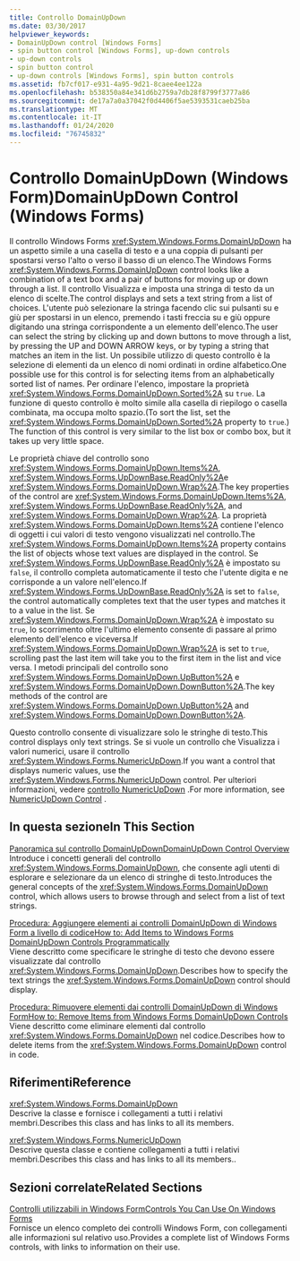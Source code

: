```yaml
---
title: Controllo DomainUpDown
ms.date: 03/30/2017
helpviewer_keywords:
- DomainUpDown control [Windows Forms]
- spin button control [Windows Forms], up-down controls
- up-down controls
- spin button control
- up-down controls [Windows Forms], spin button controls
ms.assetid: fb7cf017-e931-4a95-9d21-8caee4ee122a
ms.openlocfilehash: b538350a84e341d6b2759a7db28f8799f3777a86
ms.sourcegitcommit: de17a7a0a37042f0d4406f5ae5393531caeb25ba
ms.translationtype: MT
ms.contentlocale: it-IT
ms.lasthandoff: 01/24/2020
ms.locfileid: "76745832"
---
```

# <a name="domainupdown-control-windows-forms"></a><span data-ttu-id="a0281-102">Controllo DomainUpDown (Windows Form)</span><span class="sxs-lookup"><span data-stu-id="a0281-102">DomainUpDown Control (Windows Forms)</span></span>
<span data-ttu-id="a0281-103">Il controllo Windows Forms <xref:System.Windows.Forms.DomainUpDown> ha un aspetto simile a una casella di testo e a una coppia di pulsanti per spostarsi verso l'alto o verso il basso di un elenco.</span><span class="sxs-lookup"><span data-stu-id="a0281-103">The Windows Forms <xref:System.Windows.Forms.DomainUpDown> control looks like a combination of a text box and a pair of buttons for moving up or down through a list.</span></span> <span data-ttu-id="a0281-104">Il controllo Visualizza e imposta una stringa di testo da un elenco di scelte.</span><span class="sxs-lookup"><span data-stu-id="a0281-104">The control displays and sets a text string from a list of choices.</span></span> <span data-ttu-id="a0281-105">L'utente può selezionare la stringa facendo clic sui pulsanti su e giù per spostarsi in un elenco, premendo i tasti freccia su e giù oppure digitando una stringa corrispondente a un elemento dell'elenco.</span><span class="sxs-lookup"><span data-stu-id="a0281-105">The user can select the string by clicking up and down buttons to move through a list, by pressing the UP and DOWN ARROW keys, or by typing a string that matches an item in the list.</span></span> <span data-ttu-id="a0281-106">Un possibile utilizzo di questo controllo è la selezione di elementi da un elenco di nomi ordinati in ordine alfabetico.</span><span class="sxs-lookup"><span data-stu-id="a0281-106">One possible use for this control is for selecting items from an alphabetically sorted list of names.</span></span> <span data-ttu-id="a0281-107">Per ordinare l'elenco, impostare la proprietà <xref:System.Windows.Forms.DomainUpDown.Sorted%2A> su `true`. La funzione di questo controllo è molto simile alla casella di riepilogo o casella combinata, ma occupa molto spazio.</span><span class="sxs-lookup"><span data-stu-id="a0281-107">(To sort the list, set the <xref:System.Windows.Forms.DomainUpDown.Sorted%2A> property to `true`.) The function of this control is very similar to the list box or combo box, but it takes up very little space.</span></span>  
  
 <span data-ttu-id="a0281-108">Le proprietà chiave del controllo sono <xref:System.Windows.Forms.DomainUpDown.Items%2A>, <xref:System.Windows.Forms.UpDownBase.ReadOnly%2A>e <xref:System.Windows.Forms.DomainUpDown.Wrap%2A>.</span><span class="sxs-lookup"><span data-stu-id="a0281-108">The key properties of the control are <xref:System.Windows.Forms.DomainUpDown.Items%2A>, <xref:System.Windows.Forms.UpDownBase.ReadOnly%2A>, and <xref:System.Windows.Forms.DomainUpDown.Wrap%2A>.</span></span> <span data-ttu-id="a0281-109">La proprietà <xref:System.Windows.Forms.DomainUpDown.Items%2A> contiene l'elenco di oggetti i cui valori di testo vengono visualizzati nel controllo.</span><span class="sxs-lookup"><span data-stu-id="a0281-109">The <xref:System.Windows.Forms.DomainUpDown.Items%2A> property contains the list of objects whose text values are displayed in the control.</span></span> <span data-ttu-id="a0281-110">Se <xref:System.Windows.Forms.UpDownBase.ReadOnly%2A> è impostato su `false`, il controllo completa automaticamente il testo che l'utente digita e ne corrisponde a un valore nell'elenco.</span><span class="sxs-lookup"><span data-stu-id="a0281-110">If <xref:System.Windows.Forms.UpDownBase.ReadOnly%2A> is set to `false`, the control automatically completes text that the user types and matches it to a value in the list.</span></span> <span data-ttu-id="a0281-111">Se <xref:System.Windows.Forms.DomainUpDown.Wrap%2A> è impostato su `true`, lo scorrimento oltre l'ultimo elemento consente di passare al primo elemento dell'elenco e viceversa.</span><span class="sxs-lookup"><span data-stu-id="a0281-111">If <xref:System.Windows.Forms.DomainUpDown.Wrap%2A> is set to `true`, scrolling past the last item will take you to the first item in the list and vice versa.</span></span> <span data-ttu-id="a0281-112">I metodi principali del controllo sono <xref:System.Windows.Forms.DomainUpDown.UpButton%2A> e <xref:System.Windows.Forms.DomainUpDown.DownButton%2A>.</span><span class="sxs-lookup"><span data-stu-id="a0281-112">The key methods of the control are <xref:System.Windows.Forms.DomainUpDown.UpButton%2A> and <xref:System.Windows.Forms.DomainUpDown.DownButton%2A>.</span></span>  
  
 <span data-ttu-id="a0281-113">Questo controllo consente di visualizzare solo le stringhe di testo.</span><span class="sxs-lookup"><span data-stu-id="a0281-113">This control displays only text strings.</span></span> <span data-ttu-id="a0281-114">Se si vuole un controllo che Visualizza i valori numerici, usare il controllo <xref:System.Windows.Forms.NumericUpDown>.</span><span class="sxs-lookup"><span data-stu-id="a0281-114">If you want a control that displays numeric values, use the <xref:System.Windows.Forms.NumericUpDown> control.</span></span> <span data-ttu-id="a0281-115">Per ulteriori informazioni, vedere [controllo NumericUpDown](numericupdown-control-windows-forms.md) .</span><span class="sxs-lookup"><span data-stu-id="a0281-115">For more information, see [NumericUpDown Control](numericupdown-control-windows-forms.md) .</span></span>  
  
## <a name="in-this-section"></a><span data-ttu-id="a0281-116">In questa sezione</span><span class="sxs-lookup"><span data-stu-id="a0281-116">In This Section</span></span>  
 [<span data-ttu-id="a0281-117">Panoramica sul controllo DomainUpDown</span><span class="sxs-lookup"><span data-stu-id="a0281-117">DomainUpDown Control Overview</span></span>](domainupdown-control-overview-windows-forms.md)  
 <span data-ttu-id="a0281-118">Introduce i concetti generali del controllo <xref:System.Windows.Forms.DomainUpDown>, che consente agli utenti di esplorare e selezionare da un elenco di stringhe di testo.</span><span class="sxs-lookup"><span data-stu-id="a0281-118">Introduces the general concepts of the <xref:System.Windows.Forms.DomainUpDown> control, which allows users to browse through and select from a list of text strings.</span></span>  
  
 [<span data-ttu-id="a0281-119">Procedura: Aggiungere elementi ai controlli DomainUpDown di Windows Form a livello di codice</span><span class="sxs-lookup"><span data-stu-id="a0281-119">How to: Add Items to Windows Forms DomainUpDown Controls Programmatically</span></span>](how-to-add-items-to-windows-forms-domainupdown-controls-programmatically.md)  
 <span data-ttu-id="a0281-120">Viene descritto come specificare le stringhe di testo che devono essere visualizzate dal controllo <xref:System.Windows.Forms.DomainUpDown>.</span><span class="sxs-lookup"><span data-stu-id="a0281-120">Describes how to specify the text strings the <xref:System.Windows.Forms.DomainUpDown> control should display.</span></span>  
  
 [<span data-ttu-id="a0281-121">Procedura: Rimuovere elementi dai controlli DomainUpDown di Windows Form</span><span class="sxs-lookup"><span data-stu-id="a0281-121">How to: Remove Items from Windows Forms DomainUpDown Controls</span></span>](how-to-remove-items-from-windows-forms-domainupdown-controls.md)  
 <span data-ttu-id="a0281-122">Viene descritto come eliminare elementi dal controllo <xref:System.Windows.Forms.DomainUpDown> nel codice.</span><span class="sxs-lookup"><span data-stu-id="a0281-122">Describes how to delete items from the <xref:System.Windows.Forms.DomainUpDown> control in code.</span></span>  
  
## <a name="reference"></a><span data-ttu-id="a0281-123">Riferimenti</span><span class="sxs-lookup"><span data-stu-id="a0281-123">Reference</span></span>  
 <xref:System.Windows.Forms.DomainUpDown>  
 <span data-ttu-id="a0281-124">Descrive la classe e fornisce i collegamenti a tutti i relativi membri.</span><span class="sxs-lookup"><span data-stu-id="a0281-124">Describes this class and has links to all its members.</span></span>  
  
 <xref:System.Windows.Forms.NumericUpDown>  
 <span data-ttu-id="a0281-125">Descrive questa classe e contiene collegamenti a tutti i relativi membri.</span><span class="sxs-lookup"><span data-stu-id="a0281-125">Describes this class and has links to all its members..</span></span>  
  
## <a name="related-sections"></a><span data-ttu-id="a0281-126">Sezioni correlate</span><span class="sxs-lookup"><span data-stu-id="a0281-126">Related Sections</span></span>  
 [<span data-ttu-id="a0281-127">Controlli utilizzabili in Windows Form</span><span class="sxs-lookup"><span data-stu-id="a0281-127">Controls You Can Use On Windows Forms</span></span>](controls-to-use-on-windows-forms.md)  
 <span data-ttu-id="a0281-128">Fornisce un elenco completo dei controlli Windows Form, con collegamenti alle informazioni sul relativo uso.</span><span class="sxs-lookup"><span data-stu-id="a0281-128">Provides a complete list of Windows Forms controls, with links to information on their use.</span></span>
